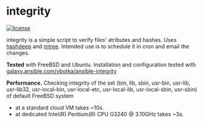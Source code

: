 integrity
=========
[![license](https://img.shields.io/badge/license-BSD-red.svg)](https://www.freebsd.org/doc/en/articles/bsdl-gpl/article.html)

integrity is a simple script to verify files' atributes and hashes. Uses [hashdeep](http://md5deep.sourceforge.net/) and [mtree](https://www.freebsd.org/cgi/man.cgi?mtree(8)). Intended use is to schedule it in cron and email the changes.

**Tested** with FreeBSD and Ubuntu. Installation and configuration tested with [galaxy.ansible.com/vbotka/ansible-integrity](https://galaxy.ansible.com/vbotka/ansible-integrity/)

**Performance.** Checking integrity of the set (bin, lib, sbin, usr-bin, usr-lib, usr-lib32, usr-local-bin, usr-local-etc, usr-local-lib, usr-local-sbin, usr-sbin) of default FreeBSD system

- at a standard cloud VM takes ~10s.
- at dedicated Intel(R) Pentium(R) CPU G3240 @ 3.10GHz takes ~3s.
